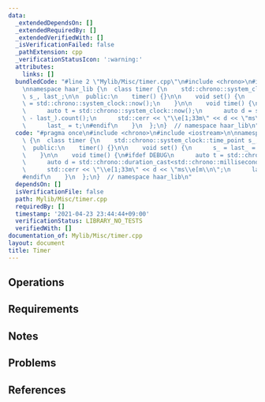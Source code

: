 ```yaml
---
data:
  _extendedDependsOn: []
  _extendedRequiredBy: []
  _extendedVerifiedWith: []
  _isVerificationFailed: false
  _pathExtension: cpp
  _verificationStatusIcon: ':warning:'
  attributes:
    links: []
  bundledCode: "#line 2 \"Mylib/Misc/timer.cpp\"\n#include <chrono>\n#include <iostream>\n\
    \nnamespace haar_lib {\n  class timer {\n    std::chrono::system_clock::time_point\
    \ s_, last_;\n\n  public:\n    timer() {}\n\n    void set() {\n      s_ = last_\
    \ = std::chrono::system_clock::now();\n    }\n\n    void time() {\n#ifdef DEBUG\n\
    \      auto t = std::chrono::system_clock::now();\n      auto d = std::chrono::duration_cast<std::chrono::milliseconds>(t\
    \ - last_).count();\n      std::cerr << \"\\e[1;33m\" << d << \"ms\\e[m\\n\";\n\
    \      last_ = t;\n#endif\n    }\n  };\n}  // namespace haar_lib\n"
  code: "#pragma once\n#include <chrono>\n#include <iostream>\n\nnamespace haar_lib\
    \ {\n  class timer {\n    std::chrono::system_clock::time_point s_, last_;\n\n\
    \  public:\n    timer() {}\n\n    void set() {\n      s_ = last_ = std::chrono::system_clock::now();\n\
    \    }\n\n    void time() {\n#ifdef DEBUG\n      auto t = std::chrono::system_clock::now();\n\
    \      auto d = std::chrono::duration_cast<std::chrono::milliseconds>(t - last_).count();\n\
    \      std::cerr << \"\\e[1;33m\" << d << \"ms\\e[m\\n\";\n      last_ = t;\n\
    #endif\n    }\n  };\n}  // namespace haar_lib\n"
  dependsOn: []
  isVerificationFile: false
  path: Mylib/Misc/timer.cpp
  requiredBy: []
  timestamp: '2021-04-23 23:44:44+09:00'
  verificationStatus: LIBRARY_NO_TESTS
  verifiedWith: []
documentation_of: Mylib/Misc/timer.cpp
layout: document
title: Timer
---
```


## Operations

## Requirements

## Notes

## Problems

## References
